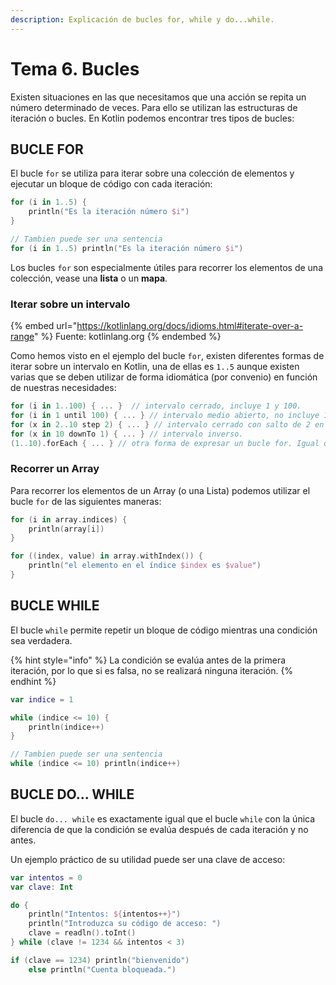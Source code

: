 ```yaml
---
description: Explicación de bucles for, while y do...while.
---
```


# Tema 6. Bucles

Existen situaciones en las que necesitamos que una acción se repita un número determinado de veces. Para ello se utilizan las estructuras de iteración o bucles. En Kotlin podemos encontrar tres tipos de bucles:

## BUCLE FOR

El bucle `for` se utiliza para iterar sobre una colección de elementos y ejecutar un bloque de código con cada iteración:

```kotlin
for (i in 1..5) {
    println("Es la iteración número $i")
}

// Tambien puede ser una sentencia
for (i in 1..5) println("Es la iteración número $i")
```

Los bucles `for` son especialmente útiles para recorrer los elementos de una colección, vease una **lista** o un **mapa**.

### Iterar sobre un intervalo

{% embed url="https://kotlinlang.org/docs/idioms.html#iterate-over-a-range" %}
Fuente: kotlinlang.org
{% endembed %}

Como hemos visto en el ejemplo del bucle `for`,  existen diferentes formas de iterar sobre un intervalo en Kotlin, una de ellas es `1..5` aunque existen varias que se deben utilizar de forma idiomática (por convenio) en función de nuestras necesidades:

```kotlin
for (i in 1..100) { ... }  // intervalo cerrado, incluye 1 y 100.
for (i in 1 until 100) { ... } // intervalo medio abierto, no incluye 100.
for (x in 2..10 step 2) { ... } // intervalo cerrado con salto de 2 en 2.
for (x in 10 downTo 1) { ... } // intervalo inverso.
(1..10).forEach { ... } // otra forma de expresar un bucle for. Igual que C#
```

### Recorrer un Array

Para recorrer los elementos de un Array (o una Lista) podemos utilizar el bucle `for` de las siguientes maneras:

```kotlin
for (i in array.indices) {
    println(array[i])
}

for ((index, value) in array.withIndex()) {
    println("el elemento en el índice $index es $value")
}
```

## BUCLE WHILE

El bucle `while` permite repetir un bloque de código mientras una condición sea verdadera.

{% hint style="info" %}
La condición se evalúa antes de la primera iteración, por lo que si es falsa, no se realizará ninguna iteración.
{% endhint %}

```kotlin
var indice = 1

while (indice <= 10) {
    println(indice++)
}

// Tambien puede ser una sentencia
while (indice <= 10) println(indice++)
```

## BUCLE DO... WHILE

El bucle `do... while` es exactamente igual que el bucle `while` con la única diferencia de que la condición se evalúa después de cada iteración y no antes.&#x20;

&#x20;Un ejemplo práctico de su utilidad puede ser una clave de acceso:

```kotlin
var intentos = 0
var clave: Int

do {
    println("Intentos: ${intentos++}")
    println("Introduzca su código de acceso: ")
    clave = readln().toInt()
} while (clave != 1234 && intentos < 3)

if (clave == 1234) println("bienvenido")
    else println("Cuenta bloqueada.")
```

